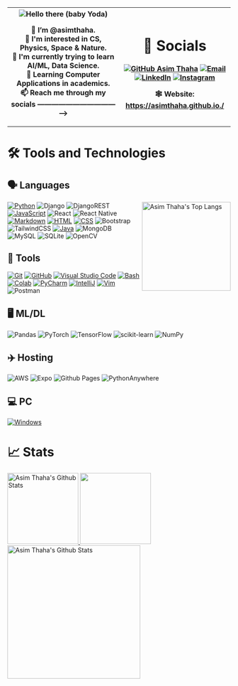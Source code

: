 <table>
  <tr>
    <th width="50%">
      
<img src="https://c.tenor.com/-z2KfO5zAckAAAAC/hello-there-baby-yoda.gif" align="center" alt="Hello there (baby Yoda)">

👋 I’m @asimthaha. <br> 
👀 I'm interested in CS, Physics, Space & Nature. <br>
🌱 I'm currently trying to learn AI/ML, Data Science. <br>
📖 Learning Computer Applications in academics. <br>
📫 Reach me through my socials ———————————⟶

</th>

<th>

# 🔗 Socials

[![GitHub Asim Thaha](https://img.shields.io/github/followers/asimthaha?label=follow&style=for-the-badge&logo=github&logoColor=white&labelColor=333333)](https://github.com/asimthaha)
[![Email](https://img.shields.io/badge/Mail-004788?style=for-the-badge&logo=gmail&logoColor=white)](mailto:asim.thahaazeez@gmail.com)
[![LinkedIn](https://img.shields.io/badge/LinkedIn-0077B5?style=for-the-badge&logo=linkedin&logoColor=white)](https://www.linkedin.com/in/asimthaha/)
[![Instagram](https://img.shields.io/badge/Instagram-E4405F?style=for-the-badge&logo=instagram&logoColor=white)](https://www.instagram.com/its_asimthaha/)

🕸️ Website: https://asimthaha.github.io./

</th>
</tr>
</table>

# 🛠 Tools and Technologies

## 🗣 Languages

<img align="right" src="https://github-readme-stats.vercel.app/api/top-langs/?username=asimthaha&layout=compact&theme=dark" alt="Asim Thaha's Top Langs" height="200">

[![Python](https://img.shields.io/badge/Python-Primary_Language-3776AB?style=for-the-badge&logo=python)](https://www.python.org/)
![Django](https://img.shields.io/badge/django-%23092E20.svg?style=for-the-badge&logo=django&logoColor=white)
![DjangoREST](https://img.shields.io/badge/DJANGO-REST-ff1709?style=for-the-badge&logo=django&logoColor=white&color=ff1709&labelColor=gray)
[![JavaScript](https://img.shields.io/badge/JavaScript-FFCE5A?style=for-the-badge&logo=javascript)](https://www.javascript.com/)
![React](https://img.shields.io/badge/react-%2320232a.svg?style=for-the-badge&logo=react&logoColor=%2361DAFB)
![React Native](https://img.shields.io/badge/react_native-%2320232a.svg?style=for-the-badge&logo=react&logoColor=%2361DAFB)
[![Markdown](https://img.shields.io/badge/Markdown-0077B5?style=for-the-badge&logo=markdown)](https://en.wikipedia.org/wiki/Markdown)
[![HTML](https://img.shields.io/badge/HTML-DD4A24?style=for-the-badge&logo=html5&logoColor=white)](https://www.w3schools.com/html/default.asp)
[![CSS](https://img.shields.io/badge/CSS-254BDD?style=for-the-badge&logo=css3)](https://www.w3schools.com/css/default.asp)
![Bootstrap](https://img.shields.io/badge/bootstrap-%238511FA.svg?style=for-the-badge&logo=bootstrap&logoColor=white)
![TailwindCSS](https://img.shields.io/badge/tailwindcss-%2338B2AC.svg?style=for-the-badge&logo=tailwind-css&logoColor=white)
[![Java](https://img.shields.io/badge/Java-E51F24?style=for-the-badge&logo=java&logoColor=white)](https://docs.oracle.com/en/java/)
![MongoDB](https://img.shields.io/badge/MongoDB-%234ea94b.svg?style=for-the-badge&logo=mongodb&logoColor=white)
![MySQL](https://img.shields.io/badge/mysql-%2300f.svg?style=for-the-badge&logo=mysql&logoColor=white)
![SQLite](https://img.shields.io/badge/sqlite-%2307405e.svg?style=for-the-badge&logo=sqlite&logoColor=white)
![OpenCV](https://img.shields.io/badge/opencv-%23white.svg?style=for-the-badge&logo=opencv&logoColor=white)

## 🔧 Tools

[![Git](https://img.shields.io/badge/Git-FF5611?style=for-the-badge&logo=git&logoColor=white)](https://git-scm.com/)
[![GitHub](https://img.shields.io/badge/GitHub-0D1117?style=for-the-badge&logo=github&logoColor=white)](https://github.com/)
[![Visual Studio Code](https://img.shields.io/badge/Visual_Studio_Code-22A6F2?style=for-the-badge&logo=visualstudio)](https://code.visualstudio.com/)
[![Bash](https://img.shields.io/badge/Bash-272E35?style=for-the-badge&logo=gnu%20bash&logoColor=white)](https://www.gnu.org/software/bash/)
[![Colab](https://img.shields.io/badge/Google_Colab-FF8C0A?style=for-the-badge&logo=google%20colab&logoColor=white)](https://colab.research.google.com/)
[![PyCharm](https://img.shields.io/badge/PyCharm-4C4C4C?style=for-the-badge&logo=pycharm)](https://www.jetbrains.com/pycharm/)
[![IntelliJ](https://img.shields.io/badge/IntelliJ_IDEA-4C4C4C?style=for-the-badge&logo=intellij%20idea)](https://www.jetbrains.com/idea/)
[![Vim](https://img.shields.io/badge/Vim-019331?style=for-the-badge&logo=vim)](https://www.vim.org/)
![Postman](https://img.shields.io/badge/Postman-FF6C37?style=for-the-badge&logo=postman&logoColor=white)

## 🖥️ ML/DL

![Pandas](https://img.shields.io/badge/pandas-%23150458.svg?style=for-the-badge&logo=pandas&logoColor=white)
![PyTorch](https://img.shields.io/badge/PyTorch-%23EE4C2C.svg?style=for-the-badge&logo=PyTorch&logoColor=white)
![TensorFlow](https://img.shields.io/badge/TensorFlow-%23FF6F00.svg?style=for-the-badge&logo=TensorFlow&logoColor=white)
![scikit-learn](https://img.shields.io/badge/scikit--learn-%23F7931E.svg?style=for-the-badge&logo=scikit-learn&logoColor=white)
![NumPy](https://img.shields.io/badge/numpy-%23013243.svg?style=for-the-badge&logo=numpy&logoColor=white)


## ✈️ Hosting

![AWS](https://img.shields.io/badge/AWS-%23FF9900.svg?style=for-the-badge&logo=amazon-aws&logoColor=white)
![Expo](https://img.shields.io/badge/expo-1C1E24?style=for-the-badge&logo=expo&logoColor=#D04A37)
![Github Pages](https://img.shields.io/badge/github%20pages-121013?style=for-the-badge&logo=github&logoColor=white)
![PythonAnywhere](https://img.shields.io/badge/pythonanywhere-%232F9FD7.svg?style=for-the-badge&logo=pythonanywhere&logoColor=151515)


## 💻 PC

[![Windows](https://img.shields.io/badge/Windows-laptop-0078D6?style=for-the-badge&logo=windows)](https://www.microsoft.com/en/windows/)

# 📈 Stats

<p align="center">
    <div style="display: inline-block;margin: auto;">
        <a href="https://github.com/asimthaha">
          <img src="https://github-readme-stats.vercel.app/api?username=asimthaha&hide=issue&show_icons=true&theme=dark#gh-dark-mode-only" alt="Asim Thaha's Github Stats" height="160">
    	    <img src="https://github-readme-streak-stats.herokuapp.com/?user=asimthaha&theme=onedark&count_private=true&theme=dark#gh-dark-mode-only" height=160>
          <img src="https://github-readme-stats.vercel.app/api/wakatime?username=asimthaha&hide=issue&show_icons=true&theme=dark#gh-dark-mode-only" alt="Asim Thaha's Github Stats" height="300">
        </a>
    </div>
</p>

